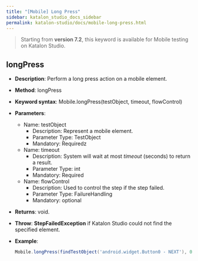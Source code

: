 ```yaml
---
title: "[Mobile] Long Press"
sidebar: katalon_studio_docs_sidebar
permalink: katalon-studio/docs/mobile-long-press.html
---
```

> Starting from **version 7.2**, this keyword is available for Mobile testing on Katalon Studio.

## longPress

* **Description**: Perform a long press action on a mobile element.
* **Method**: longPress
* **Keyword syntax**: Mobile.longPress(testObject, timeout, flowControl)
* **Parameters**:
  * Name: testObject
    * Description: Represent a mobile element.
    * Parameter Type: TestObject
    * Mandatory: Requiredz
  * Name: timeout
    * Description: System will wait at most _timeout_ (seconds) to return a result.
    * Parameter Type: int
    * Mandatory: Required
  * Name: flowControl
    * Description: Used to control the step if the step failed.
    * Parameter Type: FailureHandling
    * Mandatory: optional
* **Returns**: void.
* **Throw**: **StepFailedException** if Katalon Studio could not find the specified element.
* **Example**:

    ``` groovy
    Mobile.longPress(findTestObject('android.widget.Button0 - NEXT'), 0)
    ```
